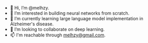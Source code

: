 - 👋 Hi, I’m @melhzy.
- 👀 I’m interested in building neural networks from scratch.
- 🌱 I’m currently learning large language model implementation in Alzheimer's disease.
- 💞️ I’m looking to collaborate on deep learning.
- 📫 I'm reachable through melhzy@gmail.com.

<!---
melhzy/melhzy is a ✨ special ✨ repository because its `README.md` (this file) appears on your GitHub profile.
You can click the Preview link to take a look at your changes.
--->
